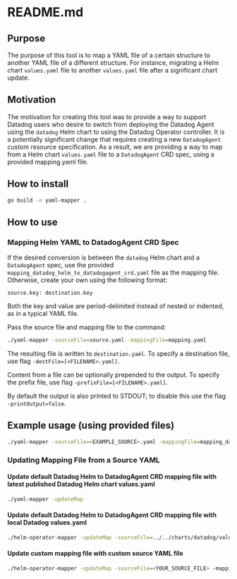 # README.md

## Purpose

The purpose of this tool is to map a YAML file of a certain structure to another YAML file of a different structure. For instance, migrating a Helm chart `values.yaml` file to another `values.yaml` file after a significant chart update.

## Motivation

The motivation for creating this tool was to provide a way to support Datadog users who desire to switch from deploying the Datadog Agent using the `datadog` Helm chart to using the Datadog Operator controller. It is a potentially significant change that requires creating a new `DatadogAgent` custom resource specification. As a result, we are providing a way to map from a Helm chart `values.yaml` file to a `DatadogAgent` CRD spec, using a provided mapping.yaml file.

## How to install

```bash
go build -o yaml-mapper .
```

## How to use

### Mapping Helm YAML to DatadogAgent CRD Spec

If the desired conversion is between the `datadog` Helm chart and a `DatadogAgent` spec, use the provided `mapping_datadog_helm_to_datadogagent_crd.yaml` file as the mapping file. Otherwise, create your own using the following format:

```
source.key: destination.key
```

Both the key and value are period-delimited instead of nested or indented, as in a typical YAML file.

Pass the source file and mapping file to the command:

```bash
./yaml-mapper -sourceFile=source.yaml -mappingFile=mapping.yaml

```

The resulting file is written to `destination.yaml`. To specify a destination file, use flag `-destFile=[<FILENAME>.yaml]`.

Content from a file can be optionally prepended to the output. To specify the prefix file, use flag `-prefixFile=[<FILENAME>.yaml]`.

By default the output is also printed to STDOUT; to disable this use the flag `-printOutput=false`.

## Example usage (using provided files)

```bash
./yaml-mapper -sourceFile=<EXAMPLE_SOURCE>.yaml -mappingFile=mapping_datadog_helm_to_datadogagent_crd.yaml -prefixFile=<EXAMPLE_PREFIX>.yaml
```

### Updating Mapping File from a Source YAML

#### Update default Datadog Helm to DatadogAgent CRD mapping file with latest published Datadog Helm chart values.yaml

```bash
./yaml-mapper -updateMap
```

#### Update default Datadog Helm to DatadogAgent CRD mapping file with local Datadog values.yaml

```bash
./helm-operator-mapper -updateMap -sourceFile=../../charts/datadog/values.yaml
```

#### Update custom mapping file with custom source YAML file

```bash
./helm-operator-mapper -updateMap -sourceFile=<YOUR_SOURCE_FILE> -mappingFile=<YOUR_MAPPING_FILE>
```